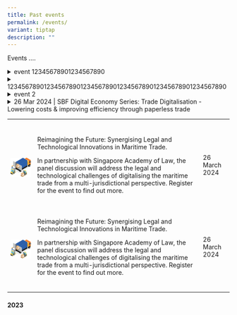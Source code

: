 ```yaml
---
title: Past events
permalink: /events/
variant: tiptap
description: ""
---
```

<p>Events ....</p>
<p></p>
<p></p>
<p></p>
<div data-type="detailGroup" class="isomer-accordion isomer-accordion-white">
<details class="isomer-details">
<summary>event 12345678901234567890</summary>
<div data-type="detailsContent" class="isomer-details-content">
<p></p>
</div>
</details>
</div>
<div data-type="detailGroup" class="isomer-accordion isomer-accordion-white">
<details class="isomer-details">
<summary>123456789012345678901234567890123456789012345678901234567890</summary>
<div data-type="detailsContent" class="isomer-details-content">
<p>event 1 line 1</p>
<p>event 1 line 2</p>
<p></p>
<p></p>
<div class="isomer-image-wrapper">
<img style="width: 100%" height="auto" width="100%" alt="" src="/images/TechBSP.png">
</div>
<p></p>
<p></p>
<p></p>
</div>
</details>
<details class="isomer-details">
<summary>event 2</summary>
<div data-type="detailsContent" class="isomer-details-content">
<p>event 2 line 1</p>
<p>event 2 line 2</p>
</div>
</details>
<details class="isomer-details">
<summary>26 Mar 2024 | SBF Digital Economy Series: Trade Digitalisation - Lowering
costs &amp; improving efficiency through paperless trade</summary>
<div data-type="detailsContent" class="isomer-details-content">
<table>
<tbody>
<tr>
<th rowspan="1" colspan="1">
<p></p>
</th>
<th rowspan="1" colspan="1">
<p></p>
</th>
<th rowspan="1" colspan="1">
<p></p>
</th>
</tr>
<tr>
<td rowspan="1" colspan="1">
<p></p>
<div class="isomer-image-wrapper">
<img style="width: 100%" height="auto" width="100%" alt="" src="/images/TechBSP.png">
</div>
</td>
<td rowspan="1" colspan="1">
<p>Reimagining the Future: Synergising Legal and Technological Innovations
in Maritime Trade.</p>
<p>In partnership with Singapore Academy of Law, the panel discussion will
address the legal and technological challenges of digitalising the maritime
trade from a multi-jurisdictional perspective. Register for the event to
find out more.</p>
<p></p>
</td>
<td rowspan="1" colspan="1">
<p>26 March 2024</p>
</td>
</tr>
<tr>
<td rowspan="1" colspan="1">
<p></p>
</td>
<td rowspan="1" colspan="1">
<p></p>
</td>
<td rowspan="1" colspan="1">
<p></p>
</td>
</tr>
</tbody>
</table>
</div>
</details>
</div>
<p></p>
<p></p>
<p></p>
<table>
<tbody>
<tr>
<th rowspan="1" colspan="1">
<p></p>
</th>
<th rowspan="1" colspan="1">
<p></p>
</th>
<th rowspan="1" colspan="1">
<p></p>
</th>
</tr>
<tr>
<td rowspan="1" colspan="1">
<p></p>
<div class="isomer-image-wrapper">
<img style="width: 100%" height="auto" width="100%" alt="" src="/images/TradeLogistics.png">
</div>
</td>
<td rowspan="1" colspan="1">
<p>Reimagining the Future: Synergising Legal and Technological Innovations
in Maritime Trade.</p>
<p></p>
<p>In partnership with Singapore Academy of Law, the panel discussion will
address the legal and technological challenges of digitalising the maritime
trade from a multi-jurisdictional perspective. Register for the event to
find out more.</p>
<p></p>
</td>
<td rowspan="1" colspan="1">
<p>26 March 2024</p>
</td>
</tr>
<tr>
<td rowspan="1" colspan="1">
<p></p>
</td>
<td rowspan="1" colspan="1">
<p></p>
</td>
<td rowspan="1" colspan="1">
<p></p>
</td>
</tr>
<tr>
<td rowspan="1" colspan="1">
<p></p>
<div class="isomer-image-wrapper">
<img style="width: 100%" height="auto" width="100%" alt="" src="/images/TradeLogistics.png">
</div>
</td>
<td rowspan="1" colspan="1">
<p>Reimagining the Future: Synergising Legal and Technological Innovations
in Maritime Trade.</p>
<p></p>
<p>In partnership with Singapore Academy of Law, the panel discussion will
address the legal and technological challenges of digitalising the maritime
trade from a multi-jurisdictional perspective. Register for the event to
find out more.</p>
<p></p>
</td>
<td rowspan="1" colspan="1">
<p>26 March 2024</p>
</td>
</tr>
<tr>
<td rowspan="1" colspan="1">
<p></p>
</td>
<td rowspan="1" colspan="1">
<p></p>
</td>
<td rowspan="1" colspan="1">
<p></p>
</td>
</tr>
</tbody>
</table>
<p></p>
<h4>2023</h4>
<p></p>
<p></p>
<p></p>